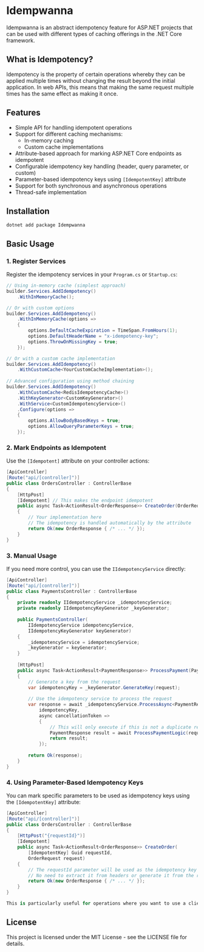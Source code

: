 # Idempwanna

Idempwanna is an abstract idempotency feature for ASP.NET projects that can be used with different types of caching offerings in the .NET Core framework.

## What is Idempotency?

Idempotency is the property of certain operations whereby they can be applied multiple times without changing the result beyond the initial application. In web APIs, this means that making the same request multiple times has the same effect as making it once.

## Features

- Simple API for handling idempotent operations
- Support for different caching mechanisms:
  - In-memory caching
  - Custom cache implementations
- Attribute-based approach for marking ASP.NET Core endpoints as idempotent
- Configurable idempotency key handling (header, query parameter, or custom)
- Parameter-based idempotency keys using `[IdempotentKey]` attribute
- Support for both synchronous and asynchronous operations
- Thread-safe implementation

## Installation

```shell
dotnet add package Idempwanna
```

## Basic Usage

### 1. Register Services

Register the idempotency services in your `Program.cs` or `Startup.cs`:

```csharp
// Using in-memory cache (simplest approach)
builder.Services.AddIdempotency()
    .WithInMemoryCache();

// Or with custom options
builder.Services.AddIdempotency()
    .WithInMemoryCache(options =>
    {
        options.DefaultCacheExpiration = TimeSpan.FromHours(1);
        options.DefaultHeaderName = "x-idempotency-key";
        options.ThrowOnMissingKey = true;
    });

// Or with a custom cache implementation
builder.Services.AddIdempotency()
    .WithCustomCache<YourCustomCacheImplementation>();
    
// Advanced configuration using method chaining
builder.Services.AddIdempotency()
    .WithCustomCache<RedisIdempotencyCache>()
    .WithKeyGenerator<CustomKeyGenerator>()
    .WithService<CustomIdempotencyService>()
    .Configure(options =>
    {
        options.AllowBodyBasedKeys = true;
        options.AllowQueryParameterKeys = true;
    });
```

### 2. Mark Endpoints as Idempotent

Use the `[Idempotent]` attribute on your controller actions:

```csharp
[ApiController]
[Route("api/[controller]")]
public class OrdersController : ControllerBase
{
    [HttpPost]
    [Idempotent] // This makes the endpoint idempotent
    public async Task<ActionResult<OrderResponse>> CreateOrder(OrderRequest request)
    {
        // Your implementation here
        // The idempotency is handled automatically by the attribute
        return Ok(new OrderResponse { /* ... */ });
    }
}
```

### 3. Manual Usage

If you need more control, you can use the `IIdempotencyService` directly:

```csharp
[ApiController]
[Route("api/[controller]")]
public class PaymentsController : ControllerBase
{
    private readonly IIdempotencyService _idempotencyService;
    private readonly IIdempotencyKeyGenerator _keyGenerator;
    
    public PaymentsController(
        IIdempotencyService idempotencyService,
        IIdempotencyKeyGenerator keyGenerator)
    {
        _idempotencyService = idempotencyService;
        _keyGenerator = keyGenerator;
    }
    
    [HttpPost]
    public async Task<ActionResult<PaymentResponse>> ProcessPayment(PaymentRequest request)
    {
        // Generate a key from the request
        var idempotencyKey = _keyGenerator.GenerateKey(request);
        
        // Use the idempotency service to process the request
        var response = await _idempotencyService.ProcessAsync<PaymentResponse>(
            idempotencyKey,
            async cancellationToken =>
            {
                // This will only execute if this is not a duplicate request
                PaymentResponse result = await ProcessPaymentLogic(request);
                return result;
            });
            
        return Ok(response);
    }
}
```

### 4. Using Parameter-Based Idempotency Keys

You can mark specific parameters to be used as idempotency keys using the `[IdempotentKey]` attribute:

```csharp
[ApiController]
[Route("api/[controller]")]
public class OrdersController : ControllerBase
{
    [HttpPost("{requestId}")]
    [Idempotent] 
    public async Task<ActionResult<OrderResponse>> CreateOrder(
        [IdempotentKey] Guid requestId,
        OrderRequest request)
    {
        // The requestId parameter will be used as the idempotency key
        // No need to extract it from headers or generate it from the request body
        return Ok(new OrderResponse { /* ... */ });
    }
}

This is particularly useful for operations where you want to use a client-generated ID as the idempotency key, such as in distributed systems or event-driven architectures.

```
## License

This project is licensed under the MIT License - see the LICENSE file for details.